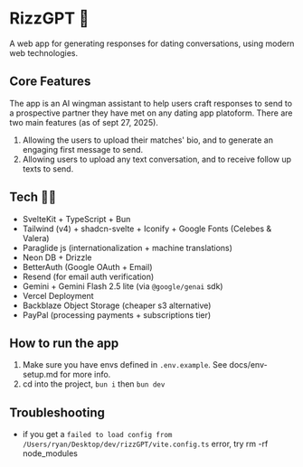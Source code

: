 # RizzGPT 💅

A web app for generating responses for dating conversations, using modern web technologies.

## Core Features

The app is an AI wingman assistant to help users craft responses to send to a prospective partner they have met on any dating app platoform.
There are two main features (as of sept 27, 2025).

1. Allowing the users to upload their matches' bio, and to generate an engaging first message to send.
2. Allowing users to upload any text conversation, and to receive follow up texts to send.

## Tech 👨‍💻

- SvelteKit + TypeScript + Bun
- Tailwind (v4) + shadcn-svelte + Iconify + Google Fonts (Celebes & Valera)
- Paraglide js (internationalization + machine translations)
- Neon DB + Drizzle
- BetterAuth (Google OAuth + Email)
- Resend (for email auth verification)
- Gemini + Gemini Flash 2.5 lite (via `@google/genai` sdk)
- Vercel Deployment
- Backblaze Object Storage (cheaper s3 alternative)
- PayPal (processing payments + subscriptions tier)

## How to run the app

1. Make sure you have envs defined in `.env.example`. See docs/env-setup.md for more info.
2. cd into the project, `bun i` then `bun dev`

## Troubleshooting

- if you get a `failed to load config from /Users/ryan/Desktop/dev/rizzGPT/vite.config.ts` error, try rm -rf node_modules
